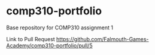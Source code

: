 # comp310-portfolio
Base repository for COMP310 assignment 1

Link to Pull Request https://github.com/Falmouth-Games-Academy/comp310-portfolio/pull/5
